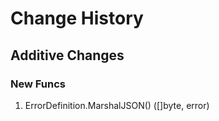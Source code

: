 # Change History

## Additive Changes

### New Funcs

1. ErrorDefinition.MarshalJSON() ([]byte, error)
